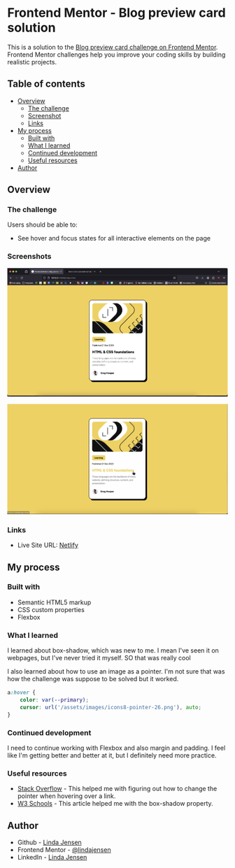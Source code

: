 # Frontend Mentor - Blog preview card solution

This is a solution to the [Blog preview card challenge on Frontend Mentor](https://www.frontendmentor.io/challenges/blog-preview-card-ckPaj01IcS). Frontend Mentor challenges help you improve your coding skills by building realistic projects. 

## Table of contents

- [Overview](#overview)
  - [The challenge](#the-challenge)
  - [Screenshot](#screenshot)
  - [Links](#links)
- [My process](#my-process)
  - [Built with](#built-with)
  - [What I learned](#what-i-learned)
  - [Continued development](#continued-development)
  - [Useful resources](#useful-resources)
- [Author](#author)

## Overview

### The challenge

Users should be able to:

- See hover and focus states for all interactive elements on the page

### Screenshots

![Screenshot](assets/images/screenshot.png)

![Screenshot:hover](assets/images/screenshot-hover.png)

### Links

- Live Site URL: [Netlify](https://ruby-blog-preview-card.netlify.app/)

## My process

### Built with

- Semantic HTML5 markup
- CSS custom properties
- Flexbox

### What I learned

I learned about box-shadow, which was new to me. I mean I've seen it on webpages, but I've never tried it myself. SO that was really cool

I also learned about how to use an image as a pointer. I'm not sure that was how the challenge was suppose to be solved but it worked.

```css
a:hover {
    color: var(--primary);
    cursor: url('/assets/images/icons8-pointer-26.png'), auto;
}
```

### Continued development

I need to continue working with Flexbox and also margin and padding. I feel like I'm getting better and better at it, but I definitely need more practice. 

### Useful resources

- [Stack Overflow](https://stackoverflow.com/questions/18551277/using-external-images-for-css-custom-cursors) - This helped me with figuring out how to change the pointer when hovering over a link.
- [W3 Schools](https://www.w3schools.com/css/css3_shadows_box.asp) - This article helped me with the box-shadow property.

## Author

- Github - [Linda Jensen](https://github.com/lindajensen)
- Frontend Mentor - [@lindajensen](https://www.frontendmentor.io/profile/lindajensen)
- LinkedIn - [Linda Jensen](www.linkedin.com/in/linda-jensen-swe)

